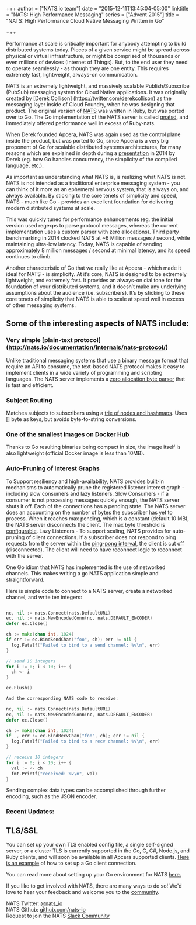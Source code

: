 +++
author = ["NATS.io team"]
date = "2015-12-11T13:45:04-05:00"
linktitle = "NATS: High Performance Messaging"
series = ["Advent 2015"]
title = "NATS: High Performance Cloud Native Messaging Written in Go"

+++


Performance at scale is critically important for anybody attempting to build distributed systems today. Pieces of a given service might be spread across physical or virtual infrastructure, or might be comprised of thousands or even millions of devices (Internet of Things). But, to the end user they need to operate seamlessly - as though they are one entity. This requires extremely fast, lightweight, always-on communication.

NATS is an extremely lightweight, and massively scalable Publish/Subscribe (PubSub) messaging system for Cloud Native applications. It was originally created by [Derek Collison] (https://twitter.com/derekcollison) as the messaging layer inside of Cloud Foundry, when he was designing that product. The original version of [NATS](www.nats.io) was written in Ruby, but was ported over to Go. The Go implementation of the NATS server is called [gnatsd](https://github.com/nats-io/gnatsd), and immediately offered performance well in excess of Ruby-nats.

When Derek founded Apcera, NATS was again used as the control plane inside the product, but was ported to Go, since Apcera is a very big proponent of Go for scalable distributed systems architectures, for many reasons which are explained in depth during a [presentation](https://www.youtube.com/watch?v=qC9WhjmewIk) in 2014 by Derek (eg. how Go handles concurrency, the simplicity of the compiled language, etc.).

As important as understanding what NATS is, is realizing what NATS is not. NATS is not intended as a traditional enterprise messaging system - you can think of it more as an ephemeral nervous system, that is always on, and always available. By sticking to the core tenets of simplicity and speed, NATS - much like Go - provides an excellent foundation for delivering modern distributed systems at scale.

This was quickly tuned for performance enhancements (eg. the initial version used regexps to parse protocol messages, whereas the current implementation uses a custom parser with zero allocations). Third party benchmarking in 2014 clocked NATS at ~6 Million messages / second, while maintaining ultra-low latency. Today, NATS is capable of sending approximately 8 million messages / second at minimal latency, and its speed continues to climb.

Another characteristic of Go that we really like at Apcera - which made it ideal for NATS - is simplicity. At it’s core, NATS is designed to be extremely lightweight, and extremely fast. It provides an always-on dial tone for the foundation of your distributed systems, and it doesn’t make any underlying assumptions about the audience (i.e. subscribers). It’s by sticking to these core tenets of simplicity that NATS is able to scale at speed well in excess of other messaging systems.

## Some of the interesting aspects of NATS include:

### Very simple [plain-text protocol] (http://nats.io/documentation/internals/nats-protocol/)
Unlike traditional messaging systems that use a binary message format that require an API to consume, the text-based NATS protocol makes it easy to implement clients in a wide variety of programming and scripting languages.
The NATS server implements a [zero allocation byte parser](https://youtu.be/ylRKac5kSOk?t=10m46s) that is fast and efficient.

### Subject Routing
Matches subjects to subscribers using a [trie of nodes and hashmaps](https://github.com/nats-io/gnatsd/blob/master/sublist/sublist.go).
Uses [] byte as keys, but avoids byte-to-string conversions.

### One of the smallest images on Docker Hub
Thanks to Go resulting binaries being compact in size, the image itself is also lightweight (official Docker image is less than 10MB).

### Auto-Pruning of Interest Graphs
To Support resiliency and high-availability, NATS provides built-in mechanisms to automatically prune the registered listener interest graph - including slow consumers and lazy listeners.
Slow Consumers - if a consumer is not processing messages quickly enough, the NATS server shuts it off. Each of the connections has a pending state. The NATS server does an accounting on the number of bytes the subscriber has yet to process. When it reaches max pending, which is a constant (default 10 MB), the NATS server disconnects the client. The max byte threshold is [configurable](http://nats.io/documentation/server/gnatsd-config/).
Lazy Listeners - To support scaling, NATS provides for auto-pruning of client connections. If a subscriber does not respond to ping requests from the server within the [ping-pong interval](http://nats.io/documentation/internals/nats-protocol), the client is cut off (disconnected). The client will need to have reconnect logic to reconnect with the server.

One Go idiom that NATS has implemented is the use of networked channels.  This makes writing a go NATS application simple and straightforward.

Here is simple code to connect to a NATS server, create a networked channel, and write ten integers:

```go

nc, nil := nats.Connect(nats.DefaultURL)
ec, nil := nats.NewEncodedConn(nc, nats.DEFAULT_ENCODER)
defer ec.Close()

ch := make(chan int, 1024)
if err := ec.BindSendChan("foo", ch); err != nil {
  log.Fatalf("Failed to bind to a send channel: %v\n", err)
}

// send 10 integers
for i := 0; i < 10; i++ {
  ch <- i
}

ec.Flush()

And the corresponding NATS code to receive:

nc, nil := nats.Connect(nats.DefaultURL)
ec, nil := nats.NewEncodedConn(nc, nats.DEFAULT_ENCODER)
defer ec.Close()

ch := make(chan int, 1024)
if _, err := ec.BindRecvChan("foo", ch); err != nil {
  log.Fatalf("Failed to bind to a recv channel: %v\n", err)
}

// receive 10 integers
for i := 0; i < 10; i++ {
  val := <- ch
  fmt.Printf("received: %v\n", val)
}
```
Sending complex data types can be accomplished through further encoding, such as the JSON encoder.

### Recent Updates:

## TLS/SSL
You can set up your own TLS enabled config file, a single self-signed server, or a cluster
TLS is currently supported in the Go, C, C#, Node.js, and Ruby clients, and will soon be available in all Apcera supported clients.
[Here is an example](https://github.com/nats-io/gnatsd/blob/master/test/tls_test.go#L15) of how to set up a Go client connection.


You can read more about setting up your Go environment for NATS [here.](http://nats.io/documentation/tutorials/go-install/)

If you like to get involved with NATS, there are many ways to do so! We'd love to hear your feedback and welcome you to the [community](http://nats.io/community/).

NATS Twitter: [@nats_io](http://www.twitter.com/nats_io)
<br>
NATS Github: [github.com/nats-io](https://github.com/nats-io)
<br>
Request to join the NATS [Slack Community](https://docs.google.com/a/apcera.com/forms/d/104yA7oqq7SPoMDG_J9MnVE74gVwBnTmVHKP5ABHoM5k/viewform?embedded=true)
